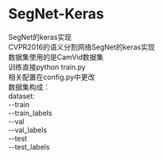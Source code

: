 # SegNet-Keras
SegNet的keras实现<br>
CVPR2016的语义分割网络SegNet的keras实现<br>
数据集使用的是CamVid数据集<br>
训练直接python train.py<br>
相关配置在config.py中更改<br>
数据集构成：<br>
dataset:<br>
    --train<br>
    --train_labels<br>
    --val<br>
    --val_labels<br>
    --test<br>
    --test_labels<br>

